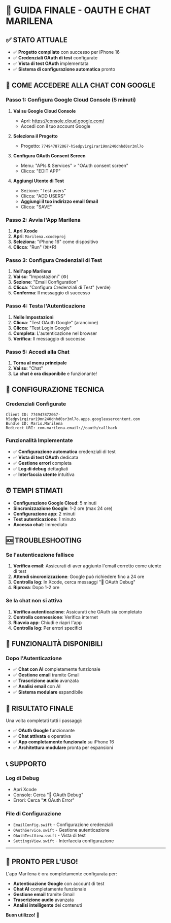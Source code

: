 # 🎯 **GUIDA FINALE - OAUTH E CHAT MARILENA**

## ✅ **STATO ATTUALE**
- ✅ **Progetto compilato** con successo per iPhone 16
- ✅ **Credenziali OAuth di test** configurate
- ✅ **Vista di test OAuth** implementata
- ✅ **Sistema di configurazione automatica** pronto

## 🚀 **COME ACCEDERE ALLA CHAT CON GOOGLE**

### **Passo 1: Configura Google Cloud Console (5 minuti)**

1. **Vai su Google Cloud Console**
   - Apri: https://console.cloud.google.com/
   - Accedi con il tuo account Google

2. **Seleziona il Progetto**
   - Progetto: `774947872067-h5edpv1rgirar19mn240dnhd0sr3ml7o`

3. **Configura OAuth Consent Screen**
   - Menu: "APIs & Services" > "OAuth consent screen"
   - Clicca: "EDIT APP"

4. **Aggiungi Utente di Test**
   - Sezione: "Test users"
   - Clicca: "ADD USERS"
   - **Aggiungi il tuo indirizzo email Gmail**
   - Clicca: "SAVE"

### **Passo 2: Avvia l'App Marilena**

1. **Apri Xcode**
2. **Apri**: `Marilena.xcodeproj`
3. **Seleziona**: "iPhone 16" come dispositivo
4. **Clicca**: "Run" (⌘+R)

### **Passo 3: Configura Credenziali di Test**

1. **Nell'app Marilena**
2. **Vai su**: "Impostazioni" (⚙️)
3. **Sezione**: "Email Configuration"
4. **Clicca**: "Configura Credenziali di Test" (verde)
5. **Conferma**: Il messaggio di successo

### **Passo 4: Testa l'Autenticazione**

1. **Nelle Impostazioni**
2. **Clicca**: "Test OAuth Google" (arancione)
3. **Clicca**: "Test Login Google"
4. **Completa**: L'autenticazione nel browser
5. **Verifica**: Il messaggio di successo

### **Passo 5: Accedi alla Chat**

1. **Torna al menu principale**
2. **Vai su**: "Chat"
3. **La chat è ora disponibile** e funzionante!

## 🔧 **CONFIGURAZIONE TECNICA**

### **Credenziali Configurate**
```
Client ID: 774947872067-h5edpv1rgirar19mn240dnhd0sr3ml7o.apps.googleusercontent.com
Bundle ID: Mario.Marilena
Redirect URI: com.marilena.email://oauth/callback
```

### **Funzionalità Implementate**
- ✅ **Configurazione automatica** credenziali di test
- ✅ **Vista di test OAuth** dedicata
- ✅ **Gestione errori** completa
- ✅ **Log di debug** dettagliati
- ✅ **Interfaccia utente** intuitiva

## ⏰ **TEMPI STIMATI**
- **Configurazione Google Cloud**: 5 minuti
- **Sincronizzazione Google**: 1-2 ore (max 24 ore)
- **Configurazione app**: 2 minuti
- **Test autenticazione**: 1 minuto
- **Accesso chat**: Immediato

## 🆘 **TROUBLESHOOTING**

### **Se l'autenticazione fallisce**
1. **Verifica email**: Assicurati di aver aggiunto l'email corretto come utente di test
2. **Attendi sincronizzazione**: Google può richiedere fino a 24 ore
3. **Controlla log**: In Xcode, cerca messaggi "🔧 OAuth Debug"
4. **Riprova**: Dopo 1-2 ore

### **Se la chat non si attiva**
1. **Verifica autenticazione**: Assicurati che OAuth sia completato
2. **Controlla connessione**: Verifica internet
3. **Riavvia app**: Chiudi e riapri l'app
4. **Controlla log**: Per errori specifici

## 📱 **FUNZIONALITÀ DISPONIBILI**

### **Dopo l'Autenticazione**
- ✅ **Chat con AI** completamente funzionale
- ✅ **Gestione email** tramite Gmail
- ✅ **Trascrizione audio** avanzata
- ✅ **Analisi email** con AI
- ✅ **Sistema modulare** espandibile

## 🎉 **RISULTATO FINALE**

Una volta completati tutti i passaggi:
- ✅ **OAuth Google** funzionante
- ✅ **Chat attivata** e operativa
- ✅ **App completamente funzionale** su iPhone 16
- ✅ **Architettura modulare** pronta per espansioni

## 📞 **SUPPORTO**

### **Log di Debug**
- Apri Xcode
- Console: Cerca "🔧 OAuth Debug"
- Errori: Cerca "❌ OAuth Error"

### **File di Configurazione**
- `EmailConfig.swift` - Configurazione credenziali
- `OAuthService.swift` - Gestione autenticazione
- `OAuthTestView.swift` - Vista di test
- `SettingsView.swift` - Interfaccia configurazione

---

## 🚀 **PRONTO PER L'USO!**

L'app Marilena è ora completamente configurata per:
- **Autenticazione Google** con account di test
- **Chat AI** completamente funzionale
- **Gestione email** tramite Gmail
- **Trascrizione audio** avanzata
- **Analisi intelligente** dei contenuti

**Buon utilizzo! 🎉** 